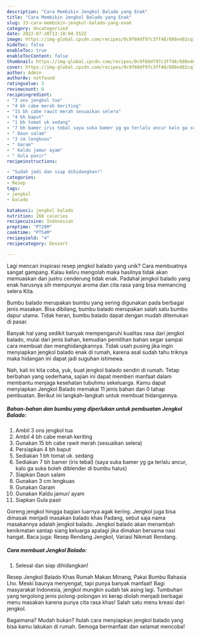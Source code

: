 ```yaml
---
description: "Cara Membikin Jengkol Balado yang Enak"
title: "Cara Membikin Jengkol Balado yang Enak"
slug: 33-cara-membikin-jengkol-balado-yang-enak
category: Uncategorized
date: 2022-07-28T13:18:04.552Z
image: https://img-global.cpcdn.com/recipes/0c9f60df97c3ff48/680x482cq70/jengkol-balado-foto-resep-utama.jpg
hideToc: false
enableToc: true
enableTocContent: false
thumbnail: https://img-global.cpcdn.com/recipes/0c9f60df97c3ff48/680x482cq70/jengkol-balado-foto-resep-utama.jpg
cover: https://img-global.cpcdn.com/recipes/0c9f60df97c3ff48/680x482cq70/jengkol-balado-foto-resep-utama.jpg
author: Admin
authorAv: notfound
ratingvalue: 3
reviewcount: 8
recipeingredient:
- "3 ons jengkol tua"
- "4 bh cabe merah keriting"
- "15 bh cabe rawit merah sesuaikan selera"
- "4 bh baput"
- "1 bh tomat uk sedang"
- "7 bh bamer iris tebal saya suka bamer yg ga terlalu ancur kalo ga suka boleh diblender di bumbu halus"
- " Daun salam"
- "3 cm lengkuas"
- " Garam"
- " Kaldu jamur ayam"
- " Gula pasir"
recipeinstructions:

- "Sudah jadi dan siap dihidangkan!"
categories:
- Resep
tags:
- jengkol
- balado

katakunci: jengkol balado 
nutrition: 268 calories
recipecuisine: Indonesian
preptime: "PT28M"
cooktime: "PT54M"
recipeyield: "4"
recipecategory: Dessert

---
```





Lagi mencari inspirasi resep jengkol balado yang unik? Cara membuatnya sangat gampang. Kalau keliru mengolah maka hasilnya tidak akan memuaskan dan justru cenderung tidak enak. Padahal jengkol balado yang enak harusnya sih mempunyai aroma dan cita rasa yang bisa memancing selera Kita.





Bumbu balado merupakan bumbu yang sering digunakan pada berbagai jenis masakan. Bisa dibilang, bumbu balado merupakan salah satu bumbu dapur utama. Tidak heran, bumbu balado dapat dengan mudah ditemukan di pasar.

Banyak hal yang sedikit banyak mempengaruhi kualitas rasa dari jengkol balado, mulai dari jenis bahan, kemudian pemilihan bahan segar sampai cara membuat dan menghidangkannya. Tidak usah pusing jika ingin menyiapkan jengkol balado enak di rumah, karena asal sudah tahu triknya maka hidangan ini dapat jadi suguhan istimewa.






Nah, kali ini kita coba, yuk, buat jengkol balado sendiri di rumah. Tetap berbahan yang sederhana, sajian ini dapat memberi manfaat dalam membantu menjaga kesehatan tubuhmu sekeluarga. Kamu dapat menyiapkan Jengkol Balado memakai 11 jenis bahan dan 0 tahap pembuatan. Berikut ini langkah-langkah untuk membuat hidangannya.

<!--inarticleads1-->

##### Bahan-bahan dan bumbu yang diperlukan untuk pembuatan Jengkol Balado:

1. Ambil 3 ons jengkol tua
1. Ambil 4 bh cabe merah keriting
1. Gunakan 15 bh cabe rawit merah (sesuaikan selera)
1. Persiapkan 4 bh baput
1. Sediakan 1 bh tomat uk. sedang
1. Sediakan 7 bh bamer (iris tebal) (saya suka bamer yg ga terlalu ancur, kalo ga suka boleh diblender di bumbu halus)
1. Siapkan  Daun salam
1. Gunakan 3 cm lengkuas
1. Gunakan  Garam
1. Gunakan  Kaldu jamur/ ayam
1. Siapkan  Gula pasir


Goreng jengkol hingga bagian luarnya agak kering. Jengkol juga bisa dimasak menjadi masakan balado khas Padang, sebut saja nama masakannya adalah jengkol balado. Jengkol balado akan menambah kenikmatan santap siang keluarga apalagi jika dimakan bersama nasi hangat. Baca juga: Resep Rendang Jengkol, Variasi Nikmati Rendang. 

<!--inarticleads2-->

##### Cara membuat Jengkol Balado:


1. Selesai dan siap dihidangkan!

Resep Jengkol Balado Khas Rumah Makan Minang, Pakai Bumbu Rahasia Lho. Meski baunya menyengat, tapi punya banyak manfaat! Bagi masyarakat Indonesia, jengkol mungkin sudah tak asing lagi. Tumbuhan yang tergolong jenis polong-polongan ini kerap diolah menjadi berbagai menu masakan karena punya cita rasa khas! Salah satu menu kreasi dari jengkol. 

Bagaimana? Mudah bukan? Itulah cara menyiapkan jengkol balado yang bisa kamu lakukan di rumah. Semoga bermanfaat dan selamat mencoba!
